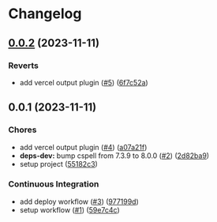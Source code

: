 # Changelog

## [0.0.2](https://github.com/pchalupa/shopping-list-frontend-assignment/compare/0.0.1...0.0.2) (2023-11-11)

### Reverts

-   add vercel output plugin ([#5](https://github.com/pchalupa/shopping-list-frontend-assignment/issues/5)) ([6f7c52a](https://github.com/pchalupa/shopping-list-frontend-assignment/commit/6f7c52a60fdbd2e57e5db2e33a8aa8ed71a14b10))

## 0.0.1 (2023-11-11)

### Chores

-   add vercel output plugin ([#4](https://github.com/pchalupa/shopping-list-frontend-assignment/issues/4)) ([a07a21f](https://github.com/pchalupa/shopping-list-frontend-assignment/commit/a07a21f87fe78a55a8aa81c89e47118f967379e9))
-   **deps-dev:** bump cspell from 7.3.9 to 8.0.0 ([#2](https://github.com/pchalupa/shopping-list-frontend-assignment/issues/2)) ([2d82ba9](https://github.com/pchalupa/shopping-list-frontend-assignment/commit/2d82ba975d098864143fa18867553e51f03f02b5))
-   setup project ([55182c3](https://github.com/pchalupa/shopping-list-frontend-assignment/commit/55182c3c7e8e348446c8d803877e131639ad8165))

### Continuous Integration

-   add deploy workflow ([#3](https://github.com/pchalupa/shopping-list-frontend-assignment/issues/3)) ([977199d](https://github.com/pchalupa/shopping-list-frontend-assignment/commit/977199df82df0155dc482a844016195ffc715bb2))
-   setup workflow ([#1](https://github.com/pchalupa/shopping-list-frontend-assignment/issues/1)) ([59e7c4c](https://github.com/pchalupa/shopping-list-frontend-assignment/commit/59e7c4ce691df9bb98f22db7e71945ce44293a68))
